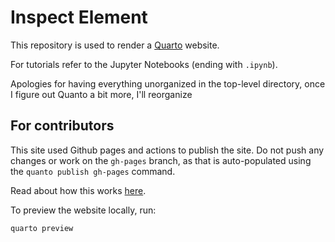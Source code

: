 # Inspect Element

This repository is used to render a [Quarto](https://quarto.org/) website.

For tutorials refer to the Jupyter Notebooks (ending with `.ipynb`).

Apologies for having everything unorganized in the top-level directory, once I figure out Quanto a bit more, I'll reorganize

## For contributors

This site used Github pages and actions to publish the site.
Do not push any changes or work on the `gh-pages` branch, as that is auto-populated using the `quanto publish gh-pages` command.

Read about how this works [here](https://quarto.org/docs/publishing/github-pages.html).

To preview the website locally, run:
```
quarto preview
```
